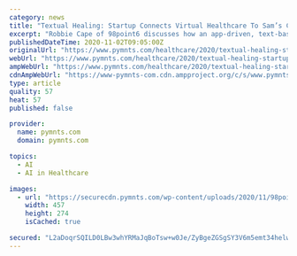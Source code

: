 ```yaml
---
category: news
title: "Textual Healing: Startup Connects Virtual Healthcare To Sam’s Club Members"
excerpt: "Robbie Cape of 98point6 discusses how an app-driven, text-based approach to healthcare can restore the relationship between patients and primary care physicians."
publishedDateTime: 2020-11-02T09:05:00Z
originalUrl: "https://www.pymnts.com/healthcare/2020/textual-healing-startup-connects-virtual-healthcare-to-sams-club-members/"
webUrl: "https://www.pymnts.com/healthcare/2020/textual-healing-startup-connects-virtual-healthcare-to-sams-club-members/"
ampWebUrl: "https://www.pymnts.com/healthcare/2020/textual-healing-startup-connects-virtual-healthcare-to-sams-club-members/amp/"
cdnAmpWebUrl: "https://www-pymnts-com.cdn.ampproject.org/c/s/www.pymnts.com/healthcare/2020/textual-healing-startup-connects-virtual-healthcare-to-sams-club-members/amp/"
type: article
quality: 57
heat: 57
published: false

provider:
  name: pymnts.com
  domain: pymnts.com

topics:
  - AI
  - AI in Healthcare

images:
  - url: "https://securecdn.pymnts.com/wp-content/uploads/2020/11/98point6-healthcare-telehealth-mobile-457x274.jpg"
    width: 457
    height: 274
    isCached: true

secured: "L2aDoqrSQILD0LBw3whYRMaJqBoTsw+w0Je/ZyBgeZGSgSY3V6m5emt34helwDvSaua3Ji3YDZwS2dUyDa/qF0ii2C47SnidxmVOc/CgRAoLtbNojZVLQFm/c+YxXXLEz9fvocphMd0tXYVeSmPkh/mR1pjUJAZMkatmlogiBbkbT4w59PYhfI5C7x6ovng2JURkSj4c8K9OKMrZVhzbcr+3+B0R1xmVDN2SuTBhTSlCDTgS4xnAbDjf6ETgJ2zKD0gwz9U0bIbyde6RNYp0hl4sxjmu6t3SRl7MrtBOxbKVPoevH5z/HgJKvX6UvVBmmefxkxrTJTVXNOaQiFGQqS8P5+zQh6/U4s1GIGQ7XoI=;fFlcZZJPGuq3m6jNpA1IUQ=="
---
```


